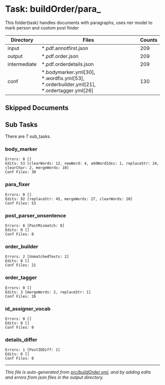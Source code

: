# Task: buildOrder/para_

This folder(task) handles documents with paragraphs, uses ner model to mark person and custom post finder

| Directory    | Files                          | Counts |
|--------------|--------------------------------|--------|
| input        | *.pdf.annotfirst.json          |    209 |
| output       | *.pdf.order.json               |    209 |
| intermediate | *.pdf.orderdetails.json         |    209 |
| conf         | *.bodymarker.yml[30], *.wordfix.yml[53], *.orderbuilder.yml[21], *.ordertagger.yml[26] |    130 |

## Skipped Documents

## Sub Tasks
There are 7 sub_tasks.

### body_marker
    Errors: 0 []
    Edits: 53 [clearWords: 12, newWord: 4, addWordIdxs: 1, replaceStr: 24, clearChar: 2, mergeWords: 10]
    Conf Files: 30

### para_fixer
    Errors: 0 []
    Edits: 92 [replaceStr: 45, mergeWords: 27, clearWords: 20]
    Conf Files: 53

### post_parser_onsentence
    Errors: 8 [PostMismatch: 8]
    Edits: 0 []
    Conf Files: 0

### order_builder
    Errors: 2 [UnmatchedTexts: 2]
    Edits: 0 []
    Conf Files: 21

### order_tagger
    Errors: 0 []
    Edits: 3 [mergeWords: 2, replaceStr: 1]
    Conf Files: 26

### id_assigner_vocab
    Errors: 0 []
    Edits: 0 []
    Conf Files: 0

### details_differ
    Errors: 1 [PostIDDiff: 1]
    Edits: 0 []
    Conf Files: 0


---
*This file is auto-generated from [src/buildOrder.yml](src/buildOrder.yml), and by adding edits and errors from json files in the output directory.*
